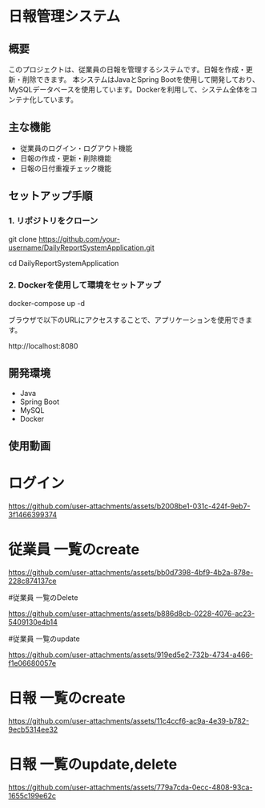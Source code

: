 # 日報管理システム

## 概要

このプロジェクトは、従業員の日報を管理するシステムです。日報を作成・更新・削除できます。
本システムはJavaとSpring Bootを使用して開発しており、MySQLデータベースを使用しています。Dockerを利用して、システム全体をコンテナ化しています。

## 主な機能

- 従業員のログイン・ログアウト機能
- 日報の作成・更新・削除機能
- 日報の日付重複チェック機能

## セットアップ手順

### 1. リポジトリをクローン

git clone https://github.com/your-username/DailyReportSystemApplication.git

cd DailyReportSystemApplication

### 2. Dockerを使用して環境をセットアップ

docker-compose up -d

ブラウザで以下のURLにアクセスすることで、アプリケーションを使用できます。

http://localhost:8080

## 開発環境

- Java
- Spring Boot
- MySQL
- Docker

## 使用動画

# ログイン

https://github.com/user-attachments/assets/b2008be1-031c-424f-9eb7-3f1466399374

# 従業員 一覧のcreate

https://github.com/user-attachments/assets/bb0d7398-4bf9-4b2a-878e-228c874137ce


#従業員 一覧のDelete

https://github.com/user-attachments/assets/b886d8cb-0228-4076-ac23-5409130e4b14

#従業員 一覧のupdate

https://github.com/user-attachments/assets/919ed5e2-732b-4734-a466-f1e06680057e


# 日報 一覧のcreate

https://github.com/user-attachments/assets/11c4ccf6-ac9a-4e39-b782-9ecb5314ee32

# 日報 一覧のupdate,delete

https://github.com/user-attachments/assets/779a7cda-0ecc-4808-93ca-1655c199e62c


